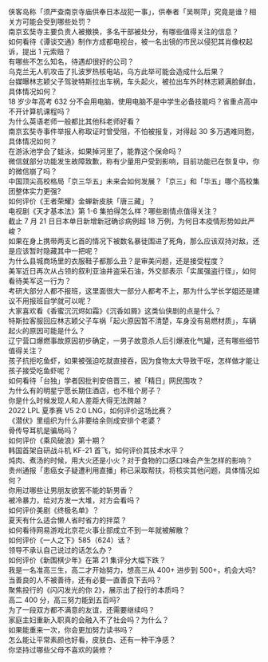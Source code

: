 侠客岛称「须严查南京寺庙供奉日本战犯一事」，供奉者「吴啊萍」究竟是谁？相关方可能会受到哪些处罚？  
南京玄奘寺主要负责人被撤换，多名干部被处分，有哪些值得关注的信息？  
如何看待《谭谈交通》制作方成都电视台，被一名出镜的市民以侵犯其肖像权起诉，提出 1 元索赔？  
有哪些不怎么知名，待遇却很好的公司？  
乌克兰无人机攻击了扎波罗热核电站，乌方此举可能会造成什么后果？  
台媒曝林志颖父子驾驶特斯拉出车祸，车头起火，被拉出车外时林志颖满脸鲜血，具体情况如何？  
18 岁少年高考 632 分不会用电脑，使用电脑不是中学生必备技能吗？省重点高中不开计算机课程吗？  
为什么英语老师一般都比其他科老师好看？  
南京玄奘寺事件举报人称取证时曾受阻，不怕被报复，对得起 30 多万遇难同胞，具体情况如何？  
在游泳池学会了蛙泳，如果掉河里了，能靠这个保命吗？  
微信就部分功能发生故障致歉，称有少量用户受到影响，目前功能已在恢复中，你的微信崩了吗？  
中国顶尖高校格局「京三华五」未来会如何发展？「京三」和「华五」哪个高校集团整体实力更强?  
如何评价《王者荣耀》金蝉新皮肤「唐三藏」？  
电视剧《天才基本法》第 1-6 集拍得怎么样？哪些剧情点值得关注？  
截止 7 月 21 日日本单日新增新冠确诊病例超 18 万例，为何日本疫情形势如此严峻？  
如果在身上携带两支匕首的情况下被数名暴徒围进了死角，那么应该双持对敌，还是应该暂时隐藏其中一把呢？  
为什么县城商场里的衣服鞋子都那么丑？是审美问题，还是接受程度？  
美军近日再次从占领的叙利亚油井盗采石油，外交部表示「实属强盗行径」，如何看待美军这一行为？  
考研大部分人都不报班，这里面很大一部分人都考不上，那为什么学长学姐还是建议不用报班自学就可以呢？  
大家喜欢看《香蜜沉沉烬如霜》《沉香如屑》这类仙侠剧的点是什么？  
特斯拉客服回应林志颖父子车祸「起火原因暂不清楚，车身没有易燃材质」，车辆起火的原因可能是什么？  
辽宁营口爆燃事故原因初步确定，一男子故意杀人后引爆液化气罐，还有哪些细节值得关注？  
孩子抗拒吃鱼虾，如果被强迫吃就直接吞，因为食物太大导致干呕，怎样做才能让孩子接受吃鱼虾呢？  
如何看待「台独」学者因批判安倍晋三，被「精日」网民围攻？  
为什么有的明星宁愿长期住酒店，也不租个房子？  
你是什么时候发现人和人差距大得无法跨越？  
2022 LPL 夏季赛 V5 2:0 LNG，如何评价这场比赛？  
《潜伏》里组织为什么非要给余则成安排个老婆？  
骨传导耳机是骗局吗？  
如何评价《乘风破浪》第十期？  
韩国首架自研战斗机 KF-21 首飞，如何评价其技术水平？  
炖肉、煮汤的时候，用大火还是小火？对于食物的口感口味会产生怎样的影响？  
贵州通报「患癌女子疑遭利用直播」称已采取帮扶，将核实其他问题，具体情况如何？  
你用过哪些让男朋友欲罢不能的斩男香？  
被冷暴力，给对方发一大堆，对方会看吗？  
如何评价美剧《终极名单》？  
夏天有什么适合懒人省时省力的拌菜？  
如何看待网易游戏北京花火事业部成立不到一年就被解散？  
如何评价《一人之下》585（624）话？  
领导不承认自己说过的话怎么办？  
如何评价《新围棋少年》在第 21 集评分大幅下跌？  
我是一名准高三生，高二才开始努力，想高三从 400+ 进步到 500+，机会大吗?  
当善良的人不被善待，还有必要一直善良下去吗？  
聚焦投行的《闪闪发光的你 2》，展示出了投行的本质吗？  
高二 400 分，高三努力能到五百吗?  
为了一段双方都不满意的友谊，还需要继续吗？  
家庭主妇重新入职真的会融入不了社会吗？为什么？  
如果能重来一次，你会更加努力读书吗？  
怎么能让平常素颜也好看，皮肤白、还有一种干净感？  
你坚持过哪些父母不喜欢的装修？  
